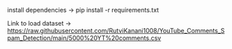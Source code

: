 install dependencies
-> pip install -r requirements.txt

Link to load dataset
-> https://raw.githubusercontent.com/RutviKanani1008/YouTube_Comments_Spam_Detection/main/5000%20YT%20comments.csv
